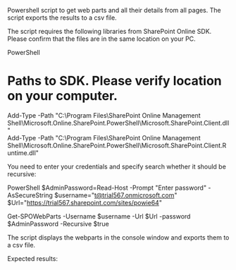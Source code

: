 Powershell script to get web parts and all their details from all pages. The script exports the results to a csv file.

 

The script requires the following libraries from SharePoint Online SDK. Please confirm that the files are in the same location on your PC.

 

PowerShell
  # Paths to SDK. Please verify location on your computer. 
Add-Type -Path "C:\Program Files\SharePoint Online Management Shell\Microsoft.Online.SharePoint.PowerShell\Microsoft.SharePoint.Client.dll"  
Add-Type -Path "C:\Program Files\SharePoint Online Management Shell\Microsoft.Online.SharePoint.PowerShell\Microsoft.SharePoint.Client.Runtime.dll" 
 
You need to enter your credentials and specify search whether it should be recursive:

PowerShell
$AdminPassword=Read-Host -Prompt "Enter password" -AsSecureString 
$username="t@trial567.onmicrosoft.com" 
$Url="https://trial567.sharepoint.com/sites/powie64" 
 
 
Get-SPOWebParts -Username $username -Url $Url -password $AdminPassword -Recursive $true
 
 

The script displays the webparts in the console window and exports them to a csv file.

Expected results:



 

 

